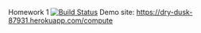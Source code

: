 Homework 1
[![Build Status](https://travis-ci.org/furkansenyurt/Homework1.svg?branch=master)](https://travis-ci.org/furkansenyurt/Homework1)
Demo site: https://dry-dusk-87931.herokuapp.com/compute
